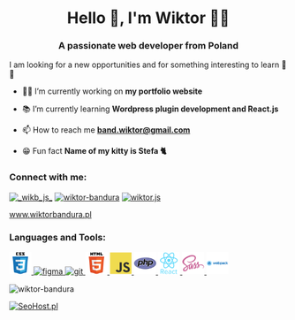 <h1 align="center">Hello 👋, I'm Wiktor 🧙‍♂️</h1>
<h3 align="center">A passionate web developer from Poland</h3>

<p>I am looking for a new opportunities and for something interesting to learn 👀 🥸</p>

- 🧑‍💻 I’m currently working on **my portfolio website**

- 📚 I’m currently learning **Wordpress plugin development and React.js**

- 📫 How to reach me **band.wiktor@gmail.com**

- 😁 Fun fact **Name of my kitty is Stefa 🐈**

<h3 align="left">Connect with me:</h3>
<p align="left">
<a href="https://twitter.com/_wikb_js_" target="blank"><img align="center" src="https://raw.githubusercontent.com/rahuldkjain/github-profile-readme-generator/master/src/images/icons/Social/twitter.svg" alt="_wikb_js_" height="30" width="40" /></a>
<a href="https://linkedin.com/in/wiktor-bandura" target="blank"><img align="center" src="https://raw.githubusercontent.com/rahuldkjain/github-profile-readme-generator/master/src/images/icons/Social/linked-in-alt.svg" alt="wiktor-bandura" height="30" width="40" /></a>
<a href="https://instagram.com/wiktor.js" target="blank"><img align="center" src="https://raw.githubusercontent.com/rahuldkjain/github-profile-readme-generator/master/src/images/icons/Social/instagram.svg" alt="wiktor.js" height="30" width="40" /></a>
</p>

<p align="left">
  <a href="https://www.wiktorbandura.pl" target="_blank">www.wiktorbandura.pl</a>
</p>

<h3 align="left">Languages and Tools:</h3>
<p align="left"> <a href="https://www.w3schools.com/css/" target="_blank" rel="noreferrer"> <img src="https://raw.githubusercontent.com/devicons/devicon/master/icons/css3/css3-original-wordmark.svg" alt="css3" width="40" height="40"/> </a> <a href="https://www.figma.com/" target="_blank" rel="noreferrer"> <img src="https://www.vectorlogo.zone/logos/figma/figma-icon.svg" alt="figma" width="40" height="40"/> </a> <a href="https://git-scm.com/" target="_blank" rel="noreferrer"> <img src="https://www.vectorlogo.zone/logos/git-scm/git-scm-icon.svg" alt="git" width="40" height="40"/> </a> <a href="https://www.w3.org/html/" target="_blank" rel="noreferrer"> <img src="https://raw.githubusercontent.com/devicons/devicon/master/icons/html5/html5-original-wordmark.svg" alt="html5" width="40" height="40"/> </a> <a href="https://developer.mozilla.org/en-US/docs/Web/JavaScript" target="_blank" rel="noreferrer"> <img src="https://raw.githubusercontent.com/devicons/devicon/master/icons/javascript/javascript-original.svg" alt="javascript" width="40" height="40"/> </a> <a href="https://www.php.net" target="_blank" rel="noreferrer"> <img src="https://raw.githubusercontent.com/devicons/devicon/master/icons/php/php-original.svg" alt="php" width="40" height="40"/> </a> <a href="https://reactjs.org/" target="_blank" rel="noreferrer"> <img src="https://raw.githubusercontent.com/devicons/devicon/master/icons/react/react-original-wordmark.svg" alt="react" width="40" height="40"/> </a> <a href="https://sass-lang.com" target="_blank" rel="noreferrer"> <img src="https://raw.githubusercontent.com/devicons/devicon/master/icons/sass/sass-original.svg" alt="sass" width="40" height="40"/> </a> <a href="https://webpack.js.org" target="_blank" rel="noreferrer"> <img src="https://raw.githubusercontent.com/devicons/devicon/d00d0969292a6569d45b06d3f350f463a0107b0d/icons/webpack/webpack-original-wordmark.svg" alt="webpack" width="40" height="40"/> </a> </p>

<p><img align="center" src="https://github-readme-stats.vercel.app/api/top-langs?username=wiktor-bandura&show_icons=true&locale=en&layout=compact" alt="wiktor-bandura" /></p>

<p><a href="https://seohost.pl/?ref=56197" rel="nofollow"><img src="https://cdn.seohost.pl/pp/1/728-90.png" alt="SeoHost.pl"></a> </p>

